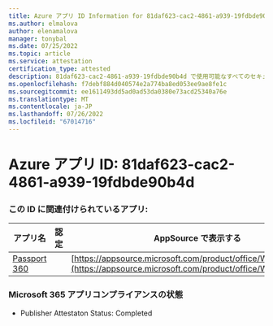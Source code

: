 ```yaml
---
title: Azure アプリ ID Information for 81daf623-cac2-4861-a939-19fdbde90b4d
ms.author: elmalova
author: elenamalova
manager: tonybal
ms.date: 07/25/2022
ms.topic: article
ms.service: attestation
certification_type: attested
description: 81daf623-cac2-4861-a939-19fdbde90b4d で使用可能なすべてのセキュリティとコンプライアンス情報。
ms.openlocfilehash: f7debf884d040574e2a774ba8ed053ee9ae8fe1c
ms.sourcegitcommit: ee1611493dd5ad0ad53da0380e73acd25340a76e
ms.translationtype: MT
ms.contentlocale: ja-JP
ms.lasthandoff: 07/26/2022
ms.locfileid: "67014716"
---
```

# <a name="azure-app-id-81daf623-cac2-4861-a939-19fdbde90b4d"></a>Azure アプリ ID: 81daf623-cac2-4861-a939-19fdbde90b4d


### <a name="apps-associated-with-this-id"></a>この ID に関連付けられているアプリ:
| **アプリ名** | **認定** | **AppSource で表示する** |
|--------------|---------------|-----------------------|
| [Passport 360](../forward/WA200004322.md) |  | [https://appsource.microsoft.com/product/office/WA200004322](https://appsource.microsoft.com/product/office/WA200004322) |

### <a name="microsoft-365-app-compliance-status"></a>Microsoft 365 アプリコンプライアンスの状態
- Publisher Attestaton Status: Completed
